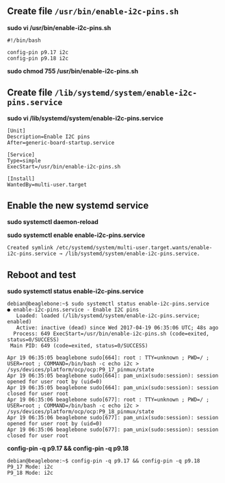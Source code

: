 ## Create file `/usr/bin/enable-i2c-pins.sh`
 **sudo vi /usr/bin/enable-i2c-pins.sh**
```
#!/bin/bash

config-pin p9.17 i2c
config-pin p9.18 i2c
```
**sudo chmod 755 /usr/bin/enable-i2c-pins.sh**

## Create file `/lib/systemd/system/enable-i2c-pins.service`
**sudo vi /lib/systemd/system/enable-i2c-pins.service**
```
[Unit]
Description=Enable I2C pins
After=generic-board-startup.service

[Service]
Type=simple
ExecStart=/usr/bin/enable-i2c-pins.sh

[Install]
WantedBy=multi-user.target
```
## Enable the new systemd service
**sudo systemctl daemon-reload**

**sudo systemctl enable enable-i2c-pins.service**
```
Created symlink /etc/systemd/system/multi-user.target.wants/enable-i2c-pins.service → /lib/systemd/system/enable-i2c-pins.service.
```

## Reboot and test
**sudo systemctl status enable-i2c-pins.service**
```
debian@beaglebone:~$ sudo systemctl status enable-i2c-pins.service
● enable-i2c-pins.service - Enable I2C pins
   Loaded: loaded (/lib/systemd/system/enable-i2c-pins.service; enabled)
   Active: inactive (dead) since Wed 2017-04-19 06:35:06 UTC; 48s ago
  Process: 649 ExecStart=/usr/bin/enable-i2c-pins.sh (code=exited, status=0/SUCCESS)
 Main PID: 649 (code=exited, status=0/SUCCESS)

Apr 19 06:35:05 beaglebone sudo[664]: root : TTY=unknown ; PWD=/ ; USER=root ; COMMAND=/bin/bash -c echo i2c > /sys/devices/platform/ocp/ocp:P9_17_pinmux/state
Apr 19 06:35:05 beaglebone sudo[664]: pam_unix(sudo:session): session opened for user root by (uid=0)
Apr 19 06:35:05 beaglebone sudo[664]: pam_unix(sudo:session): session closed for user root
Apr 19 06:35:06 beaglebone sudo[677]: root : TTY=unknown ; PWD=/ ; USER=root ; COMMAND=/bin/bash -c echo i2c > /sys/devices/platform/ocp/ocp:P9_18_pinmux/state
Apr 19 06:35:06 beaglebone sudo[677]: pam_unix(sudo:session): session opened for user root by (uid=0)
Apr 19 06:35:06 beaglebone sudo[677]: pam_unix(sudo:session): session closed for user root
```

**config-pin -q p9.17 && config-pin -q p9.18**
```
debian@beaglebone:~$ config-pin -q p9.17 && config-pin -q p9.18
P9_17 Mode: i2c
P9_18 Mode: i2c
```
